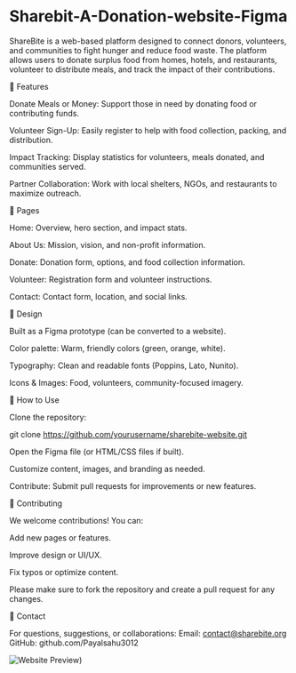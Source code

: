 # Sharebit-A-Donation-website-Figma
ShareBite is a web-based platform designed to connect donors, volunteers, and communities to fight hunger and reduce food waste. The platform allows users to donate surplus food from homes, hotels, and restaurants, volunteer to distribute meals, and track the impact of their contributions.

🌟 Features

Donate Meals or Money: Support those in need by donating food or contributing funds.

Volunteer Sign-Up: Easily register to help with food collection, packing, and distribution.

Impact Tracking: Display statistics for volunteers, meals donated, and communities served.

Partner Collaboration: Work with local shelters, NGOs, and restaurants to maximize outreach.

📂 Pages

Home: Overview, hero section, and impact stats.

About Us: Mission, vision, and non-profit information.

Donate: Donation form, options, and food collection information.

Volunteer: Registration form and volunteer instructions.

Contact: Contact form, location, and social links.

🎨 Design

Built as a Figma prototype (can be converted to a website).

Color palette: Warm, friendly colors (green, orange, white).

Typography: Clean and readable fonts (Poppins, Lato, Nunito).

Icons & Images: Food, volunteers, community-focused imagery.

🚀 How to Use

Clone the repository:

git clone https://github.com/yourusername/sharebite-website.git


Open the Figma file (or HTML/CSS files if built).

Customize content, images, and branding as needed.

Contribute: Submit pull requests for improvements or new features.

🤝 Contributing

We welcome contributions! You can:

Add new pages or features.

Improve design or UI/UX.

Fix typos or optimize content.

Please make sure to fork the repository and create a pull request for any changes.

📧 Contact

For questions, suggestions, or collaborations:
Email: contact@sharebite.org
GitHub: github.com/Payalsahu3012

![Website Preview](Sharebite.png))

